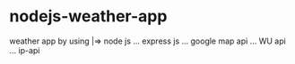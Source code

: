 # nodejs-weather-app
weather app by using  |=>   node js ... express js ... google map api ... WU api ... ip-api
